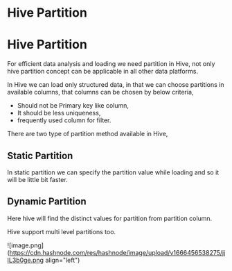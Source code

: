 # Hive Partition

# Hive Partition
For efficient data analysis and loading we need partition in Hive, not only hive partition concept can be applicable in all other data platforms.

In Hive we can load only structured data, in that we can choose partitions in available columns, that columns can be chosen by below criteria,

- Should not be Primary key like column,
- It should be less uniqueness,
- frequently used column for filter.

There are two type of partition method available in Hive,

## Static Partition
In static partition we can specify the partition value while loading and so it will be little bit faster.

## Dynamic Partition
Here hive will find the distinct values for partition from partition column.

Hive support multi level partitions too. 


![image.png](https://cdn.hashnode.com/res/hashnode/image/upload/v1666456538275/jjIL3b0ge.png align="left")
